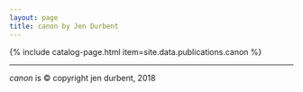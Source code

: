 ```yaml
---
layout: page
title: canon by Jen Durbent
---
```


{% include catalog-page.html item=site.data.publications.canon %}

-----

*canon* is &copy; copyright jen durbent, 2018
